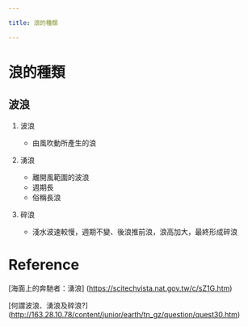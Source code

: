 ```yaml
---

title: 浪的種類

---
```


# 浪的種類

## 波浪
1. 波浪
    - 由風吹動所產生的浪
    
2. 湧浪
    - 離開風範圍的波浪
    - 週期長
    - 俗稱長浪

3. 碎浪
    - 淺水波速較慢，週期不變、後浪推前浪，浪高加大，最終形成碎浪
    

# Reference  


[海面上的奔馳者：湧浪] (https://scitechvista.nat.gov.tw/c/sZ1G.htm)


[何謂波浪、湧浪及碎浪?] (http://163.28.10.78/content/junior/earth/tn_gz/question/quest30.htm)
